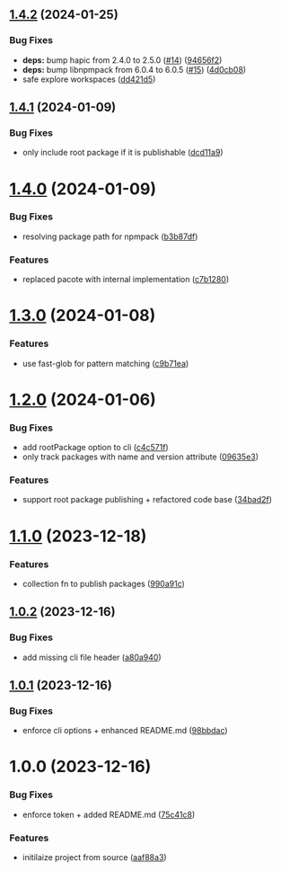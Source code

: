 ## [1.4.2](https://github.com/tada5hi/workspaces-publish/compare/v1.4.1...v1.4.2) (2024-01-25)


### Bug Fixes

* **deps:** bump hapic from 2.4.0 to 2.5.0 ([#14](https://github.com/tada5hi/workspaces-publish/issues/14)) ([94656f2](https://github.com/tada5hi/workspaces-publish/commit/94656f2d17c35f1107d1dc02eae9172159e8ebc5))
* **deps:** bump libnpmpack from 6.0.4 to 6.0.5 ([#15](https://github.com/tada5hi/workspaces-publish/issues/15)) ([4d0cb08](https://github.com/tada5hi/workspaces-publish/commit/4d0cb08f7962e9d8a1bdd480bf32af8a036b87b1))
* safe explore workspaces ([dd421d5](https://github.com/tada5hi/workspaces-publish/commit/dd421d5a348ddc980a124013eca0bcf66801d842))

## [1.4.1](https://github.com/tada5hi/workspaces-publish/compare/v1.4.0...v1.4.1) (2024-01-09)


### Bug Fixes

* only include root package if it is publishable ([dcd11a9](https://github.com/tada5hi/workspaces-publish/commit/dcd11a98d94ec2a6c55d1c9a04b2c917c3ada8d0))

# [1.4.0](https://github.com/tada5hi/workspaces-publish/compare/v1.3.0...v1.4.0) (2024-01-09)


### Bug Fixes

* resolving package path for npmpack ([b3b87df](https://github.com/tada5hi/workspaces-publish/commit/b3b87dfb61df5a130bc4ed70c8a702b5977e208a))


### Features

* replaced pacote with internal implementation ([c7b1280](https://github.com/tada5hi/workspaces-publish/commit/c7b128088c0e1abfc23312901069b41b7cc54e83))

# [1.3.0](https://github.com/tada5hi/workspaces-publish/compare/v1.2.0...v1.3.0) (2024-01-08)


### Features

* use fast-glob for pattern matching ([c9b71ea](https://github.com/tada5hi/workspaces-publish/commit/c9b71ea83173db5e1c72fe6eaf6bf6ae00f973ed))

# [1.2.0](https://github.com/tada5hi/workspaces-publish/compare/v1.1.0...v1.2.0) (2024-01-06)


### Bug Fixes

* add rootPackage option to cli ([c4c571f](https://github.com/tada5hi/workspaces-publish/commit/c4c571fc34c43db297d161dacb17764c0c390079))
* only track packages with name and version attribute ([09635e3](https://github.com/tada5hi/workspaces-publish/commit/09635e3c65944d9785aee9a81dd2614989138de2))


### Features

* support root package publishing + refactored code base ([34bad2f](https://github.com/tada5hi/workspaces-publish/commit/34bad2fe35155324423d587e71fe2cfa5a499835))

# [1.1.0](https://github.com/tada5hi/workspaces-publish/compare/v1.0.2...v1.1.0) (2023-12-18)


### Features

* collection fn to publish packages ([990a91c](https://github.com/tada5hi/workspaces-publish/commit/990a91cd6608eeaf70387c6eb757b34ec685ad5b))

## [1.0.2](https://github.com/tada5hi/workspaces-publish/compare/v1.0.1...v1.0.2) (2023-12-16)


### Bug Fixes

* add missing cli file header ([a80a940](https://github.com/tada5hi/workspaces-publish/commit/a80a940e684595c42d75c5f69cc97960338a9cc4))

## [1.0.1](https://github.com/tada5hi/workspaces-publish/compare/v1.0.0...v1.0.1) (2023-12-16)


### Bug Fixes

* enforce cli options + enhanced README.md ([98bbdac](https://github.com/tada5hi/workspaces-publish/commit/98bbdac5f331f8b055b926d5c1dcac7988331376))

# 1.0.0 (2023-12-16)


### Bug Fixes

* enforce token + added README.md ([75c41c8](https://github.com/tada5hi/workspaces-publish/commit/75c41c8d04e0a5490570ceb7d909d19bd66ae425))


### Features

* initilaize project from source ([aaf88a3](https://github.com/tada5hi/workspaces-publish/commit/aaf88a3a5cd6945692eb76710d94fd74185d10e9))
